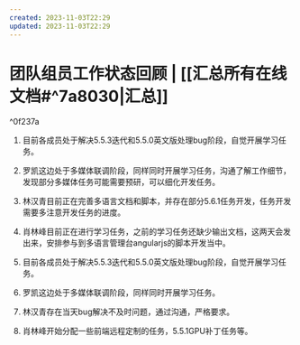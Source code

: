 ```yaml
---
created: 2023-11-03T22:29
updated: 2023-11-03T22:29
---
```

# 团队组员工作状态回顾 | [[汇总所有在线文档#^7a8030|汇总]]
^0f237a

1. 目前各成员处于解决5.5.3迭代和5.5.0英文版处理bug阶段，自觉开展学习任务。
2. 罗凯这边处于多媒体联调阶段，同样同时开展学习任务，沟通了解工作细节，发现部分多媒体任务可能需要预研，可以细化开发任务。
3. 林汉青目前正在完善多语言文档和脚本，并存在部分5.6.1任务开发，任务开发需要多注意开发任务的进度。
4. 肖林峰目前正在进行学习任务，之前的学习任务还缺少输出文档，这两天会发出来，安排参与到多语言管理台angularjs的脚本开发当中。


1. 目前各成员处于解决5.5.3迭代和5.5.0英文版处理bug阶段，自觉开展学习任务。
2. 罗凯这边处于多媒体联调阶段，同样同时开展学习任务。
3. 林汉青存在当天bug解决不及时问题，通过沟通，严格要求。
4. 肖林峰开始分配一些前端远程定制的任务，5.5.1GPU补丁任务等。

